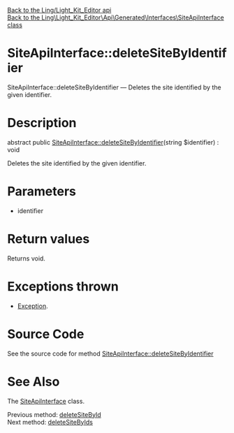 [Back to the Ling/Light_Kit_Editor api](https://github.com/lingtalfi/Light_Kit_Editor/blob/master/doc/api/Ling/Light_Kit_Editor.md)<br>
[Back to the Ling\Light_Kit_Editor\Api\Generated\Interfaces\SiteApiInterface class](https://github.com/lingtalfi/Light_Kit_Editor/blob/master/doc/api/Ling/Light_Kit_Editor/Api/Generated/Interfaces/SiteApiInterface.md)


SiteApiInterface::deleteSiteByIdentifier
================



SiteApiInterface::deleteSiteByIdentifier — Deletes the site identified by the given identifier.




Description
================


abstract public [SiteApiInterface::deleteSiteByIdentifier](https://github.com/lingtalfi/Light_Kit_Editor/blob/master/doc/api/Ling/Light_Kit_Editor/Api/Generated/Interfaces/SiteApiInterface/deleteSiteByIdentifier.md)(string $identifier) : void




Deletes the site identified by the given identifier.




Parameters
================


- identifier

    


Return values
================

Returns void.


Exceptions thrown
================

- [Exception](http://php.net/manual/en/class.exception.php).&nbsp;







Source Code
===========
See the source code for method [SiteApiInterface::deleteSiteByIdentifier](https://github.com/lingtalfi/Light_Kit_Editor/blob/master/Api/Generated/Interfaces/SiteApiInterface.php#L293-L293)


See Also
================

The [SiteApiInterface](https://github.com/lingtalfi/Light_Kit_Editor/blob/master/doc/api/Ling/Light_Kit_Editor/Api/Generated/Interfaces/SiteApiInterface.md) class.

Previous method: [deleteSiteById](https://github.com/lingtalfi/Light_Kit_Editor/blob/master/doc/api/Ling/Light_Kit_Editor/Api/Generated/Interfaces/SiteApiInterface/deleteSiteById.md)<br>Next method: [deleteSiteByIds](https://github.com/lingtalfi/Light_Kit_Editor/blob/master/doc/api/Ling/Light_Kit_Editor/Api/Generated/Interfaces/SiteApiInterface/deleteSiteByIds.md)<br>

